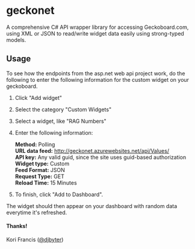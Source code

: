 geckonet
========

A comprehensive C# API wrapper library for accessing Geckoboard.com, using XML or JSON to read/write widget data easily using strong-typed models.

## Usage

To see how the endpoints from the asp.net web api project work, do the following to enter the following information for the custom widget on your geckoboard.

1. Click "Add widget"
2. Select the category "Custom Widgets"
3. Select a widget, like "RAG Numbers"
4. Enter the following information:

	**Method:** Polling  
	**URL data feed:** http://geckonet.azurewebsites.net/api/Values/<method name here>  
	**API key:** Any valid guid, since the site uses guid-based authorization  
	**Widget type:** Custom  
	**Feed Format:** JSON  
	**Request Type:** GET  
	**Reload Time:** 15 Minutes  

5. To finish, click "Add to Dashboard".

The widget should then appear on your dashboard with random data everytime it's refreshed.

#### Thanks!
Kori Francis ([@djbyter](http://twitter.com/djbyter))
